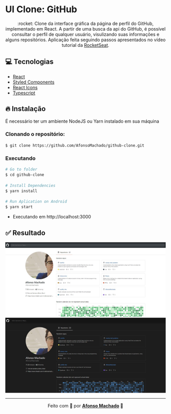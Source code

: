 # UI Clone: GitHub

<p align="center">:rocket: Clone da interface gráfica da página de perfil do GitHub, implementado em React.
  A partir de uma busca da api do GitHub, é possível consultar o perfil de qualquer usuário, visulizando suas informações e alguns repositórios.
 Aplicação feita seguindo passos apresentados no vídeo tutorial da <a href="https://www.youtube.com/watch?v=iLEbGQXsg3k">RocketSeat</a>.
</p>

## :computer: Tecnologias
<ul>
  <li><a href="https://pt-br.reactjs.org/">React</a></li>
  <li><a href="https://styled-components.com/">Styled Components</a></li>
  <li><a href="https://react-icons.github.io/react-icons/">React Icons</a></li>
  <li><a href="https://styled-components.com/">Typescript</a></li>
</ul>

## :fire: Instalação

É necessário ter um ambiente NodeJS ou Yarn instalado em sua máquina

### Clonando o repositório:

```
$ git clone https://github.com/AfonsoMachado/github-clone.git
```

### Executando

```bash
# Go to folder
$ cd github-clone

# Install Dependencies
$ yarn install

# Run Aplication on Android
$ yarn start
```
- Executando em http://localhost:3000

## :white_check_mark: Resultado

![](https://github.com/AfonsoMachado/github-clone/blob/master/.github/result.jpg)
![](https://github.com/AfonsoMachado/github-clone/blob/master/.github/result2.jpg)

---

<p align="center">Feito com 💜 por <strong><a href="https://www.linkedin.com/in/AfonsoMachado/">Afonso Machado</a> 🥰 </strong> </p>
